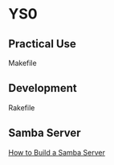 # YS0

## Practical Use

Makefile

## Development

Rakefile

## Samba Server

[How to Build a Samba Server](https://yumayx.github.io/docs/linux/2024/01/01/Samba%E3%82%B5%E3%83%BC%E3%83%90%E6%A7%8B%E7%AF%89.html)
